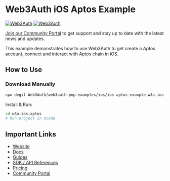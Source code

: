 # Web3Auth iOS Aptos Example

[![Web3Auth](https://img.shields.io/badge/Web3Auth-SDK-blue)](https://web3auth.io/docs/sdk/pnp/ios)
[![Web3Auth](https://img.shields.io/badge/Web3Auth-Community-cyan)](https://community.web3auth.io)

[Join our Community Portal](https://community.web3auth.io/) to get support and stay up to date with the latest news and updates.

This example demonstrates how to use Web3Auth to get create a Aptos account, connect and interact with Aptos chain in iOS.

## How to Use

### Download Manually

```bash
npx degit Web3Auth/web3auth-pnp-examples/ios/ios-aptos-example w3a-ios-aptos
```

Install & Run:

```bash
cd w3a-ios-aptos
# Run project in Xcode
```

## Important Links

- [Website](https://web3auth.io)
- [Docs](https://web3auth.io/docs)
- [Guides](https://web3auth.io/docs/guides)
- [SDK / API References](https://web3auth.io/docs/sdk)
- [Pricing](https://web3auth.io/pricing.html)
- [Community Portal](https://community.web3auth.io)
